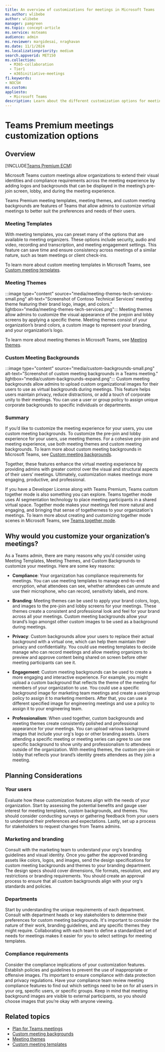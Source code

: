 ```yaml
---
title: An overview of customizations for meetings in Microsoft Teams
ms.author: wlibebe
author: wlibebe
manager: pamgreen
ms.topic: concept-article
ms.service: msteams
audience: admin
ms.reviewer: margidesai, nraghavan
ms.date: 11/1/2024
ms.localizationpriority: medium
search.appverid: MET150
ms.collection:
  - M365-collaboration
  - Tier1
  - m365initiative-meetings
f1.keywords:
- NOCSH
ms.custom:
appliesto:
  - Microsoft Teams
description: Learn about the different customization options for meetings in Microsoft Teams, and where you can go for more detailed steps. Learn about Teams meeting themes, custom meeting backgrounds, and meeting templates.
---
```


# Teams Premium meetings customization options

## Overview

[!INCLUDE[Teams Premium ECM](includes/teams-premium-ecm.md)]

Microsoft Teams custom meetings allow organizations to extend their visual identities and compliance requirements across the meeting experience by adding logos and backgrounds that can be displayed in the meeting’s pre-join screen, lobby, and during the meeting experience.

Teams Premium meeting templates, meeting themes, and custom meeting backgrounds are features of Teams that allow admins to customize virtual meetings to better suit the preferences and needs of their users.

### Meeting Templates

 With meeting templates, you can preset many of the options that are available to meeting organizers. These options include security, audio and video, recording and transcription, and meeting engagement settings. This feature can save time and ensure consistency across meetings of a similar nature, such as team meetings or client check-ins.

To learn more about custom meeting templates in Microsoft Teams, see [Custom meeting templates](custom-meeting-templates-overview.md).

### Meeting Themes

:::image type="content" source="media/meeting-themes-tech-services-small.png" alt-text="Screenshot of Contoso Technical Services' meeting theme featuring their brand logo, image, and colors." lightbox="media/meeting-themes-tech-services.png":::
Meeting themes allow admins to customize the visual appearance of the prejoin and lobby screens by applying a specific theme. Meeting themes consist of your organization’s brand colors, a custom image to represent your branding, and your organization’s logo.

To learn more about meeting themes in Microsoft Teams, see [Meeting themes](meeting-themes.md).

### Custom Meeting Backgrounds

 :::image type="content" source="media/custom-backgrounds-small.png" alt-text="Screenshot of custom meeting backgrounds in a Teams meeting." lightbox="media/custom-backgrounds-expand.png":::
Custom meeting backgrounds allow admins to upload custom organizational images for their users to use as virtual backgrounds during meetings. This feature helps users maintain privacy, reduce distractions, or add a touch of corporate unity to their meetings. You can use a user or group policy to assign unique corporate backgrounds to specific individuals or departments.

### Summary

If you’d like to customize the meeting experience for your users, you use custom meeting backgrounds. To customize the pre-join and lobby experience for your users, use meeting themes. For a cohesive pre-join and meeting experience, use both meeting themes and custom meeting backgrounds. To learn more about custom meeting backgrounds in Microsoft Teams, see [Custom meeting backgrounds](custom-meeting-backgrounds.md).

Together, these features enhance the virtual meeting experience by providing admins with greater control over the visual and structural aspects of their users’ meetings. Ultimately, customization makes meetings more engaging, productive, and professional.

If you have a Developer License along with Teams Premium, Teams custom together mode is also something you can explore. Teams together mode uses AI segmentation technology to place meeting participants in a shared virtual space. Together mode makes your meetings feel more natural and engaging, and bringing that sense of togetherness to your organization's meetings. To learn more about creating and customizing together mode scenes in Microsoft Teams, see [Teams together mode](/microsoftteams/platform/apps-in-teams-meetings/teams-together-mode).

## Why would you customize your organization’s meetings?

As a Teams admin, there are many reasons why you’d consider using Meeting Templates, Meeting Themes, and Custom Backgrounds to customize your meetings. Here are some key reasons:

- **Compliance**: Your organization has compliance requirements for meetings. You can use meeting templates to manage end-to-end encryption, what attendees can see, whether attendees can unmute and use their microphone, who can record, sensitivity labels, and more.

- **Branding**: Meeting themes can be used to apply your brand colors, logo, and images to the pre-join and lobby screens for your meetings. These themes create a consistent and professional look and feel for your brand across all your meetings. Custom meeting backgrounds allow your brand’s logo amongst other custom images to be used as a background during meetings.

- **Privacy**: Custom backgrounds allow your users to replace their actual background with a virtual one, which can help them maintain their privacy and confidentiality. You could use meeting templates to decide manage who can record meetings and allow meeting organizers to preview and approve content being shared on screen before other meeting participants can see it.

- **Engagement**: Custom meeting backgrounds can be used to create a more engaging and interactive experience. For example, you might upload a custom background that reflects the theme of the meeting for members of your organization to use. You could use a specific background image for marketing team meetings and create a user/group policy to assign it to marketing members.  After that, you can use a different specified image for engineering meetings and use a policy to assign it to your engineering team.

- **Professionalism**: When used together, custom backgrounds and meeting themes create consistently polished and professional appearance for your meetings. You can upload various background images that include your org's logo or other branding assets. Users attending a specific meeting or meeting series can agree to use one specific background to show unity and professionalism to attendees outside of the organization. With meeting themes, the custom pre-join or lobby that reflects your brand’s identity greets attendees as they join a meeting.

## Planning Considerations

### Your users

Evaluate how these customization features align with the needs of your organization. Start by assessing the potential benefits and gauge user interest for meeting templates, custom backgrounds, and themes. You should consider conducting surveys or gathering feedback from your users to understand their preferences and expectations. Lastly, set up a process for stakeholders to request changes from Teams admins.

### Marketing and branding

Consult with the marketing team to understand your org's branding guidelines and visual identity. Once you gather the approved branding assets like colors, logos, and images,
send the design specifications for custom meeting backgrounds and themes to your branding department. The design specs should cover dimensions, file formats, resolution, and any restrictions or branding requirements. You should create an approval process to ensure that all custom backgrounds align with your org's standards and policies.

### Departments

Start by understanding the unique requirements of each department. Consult with department heads or key stakeholders to determine their preferences for custom meeting backgrounds. It's important to consider the nature of their work, branding guidelines, and any specific themes they might require.
Collaborating with each team to define a standardized set of needs for meetings makes it easier for you to select settings for meeting templates.

### Compliance requirements

Consider the compliance implications of your customization features. Establish policies and guidelines to prevent the use of inappropriate or offensive images. I'ts important to ensure compliance with data protection and privacy regulations.
Have your compliance team review meeting compliance features to find out which settings need to be on for all users in your org, specific users, or specific groups.
Keep in mind that meeting background images are visible to external participants, so you should choose images that you’re okay with anyone viewing.

## Related topics

- [Plan for Teams meetings](plan-meetings.md)
- [Custom meeting backgrounds](custom-meeting-backgrounds.md)
- [Meeting themes](meeting-themes.md)
- [Custom meeting templates](custom-meeting-templates-overview.md)

